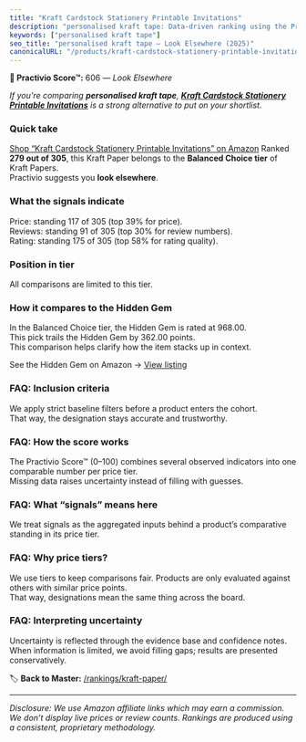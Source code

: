 ```yaml
---
title: "Kraft Cardstock Stationery Printable Invitations"
description: "personalised kraft tape: Data-driven ranking using the Practivio Score™. Positioned by quality, value, demand, findability, momentum."
keywords: ["personalised kraft tape"]
seo_title: "personalised kraft tape — Look Elsewhere (2025)"
canonicalURL: "/products/kraft-cardstock-stationery-printable-invitations-B07D9D6JDY/"
---
```


**🚫 Practivio Score™:** 606 — _Look Elsewhere_


*If you're comparing **personalised kraft tape**, **[Kraft Cardstock Stationery Printable Invitations](https://www.amazon.com/dp/B07D9D6JDY?tag=practivio-20)** is a strong alternative to put on your shortlist.*
### Quick take
[Shop “Kraft Cardstock Stationery Printable Invitations” on Amazon](https://www.amazon.com/dp/B07D9D6JDY?tag=practivio-20)
Ranked **279 out of 305**, this Kraft Paper belongs to the **Balanced Choice tier** of Kraft Papers.  
Practivio suggests you **look elsewhere**.

### What the signals indicate
Price: standing 117 of 305 (top 39% for price).  
Reviews: standing 91 of 305 (top 30% for review numbers).  
Rating: standing 175 of 305 (top 58% for rating quality).  

### Position in tier
All comparisons are limited to this tier.

### How it compares to the Hidden Gem
In the Balanced Choice tier, the Hidden Gem is rated at 968.00.  
This pick trails the Hidden Gem by 362.00 points.  
This comparison helps clarify how the item stacks up in context.  

See the Hidden Gem on Amazon → [View listing](https://www.amazon.com/dp/B07Z8GG66X?tag=practivio-20)

### FAQ: Inclusion criteria
We apply strict baseline filters before a product enters the cohort.  
That way, the designation stays accurate and trustworthy.

### FAQ: How the score works
The Practivio Score™ (0–100) combines several observed indicators into one comparable number per price tier.  
Missing data raises uncertainty instead of filling with guesses.

### FAQ: What “signals” means here
We treat signals as the aggregated inputs behind a product’s comparative standing in its price tier.

### FAQ: Why price tiers?
We use tiers to keep comparisons fair. Products are only evaluated against others with similar price points.  
That way, designations mean the same thing across the board.

### FAQ: Interpreting uncertainty
Uncertainty is reflected through the evidence base and confidence notes.  
When information is limited, we avoid filling gaps; results are presented conservatively.


🏷️ **Back to Master:** [/rankings/kraft-paper/](/rankings/kraft-paper/)

---
_Disclosure: We use Amazon affiliate links which may earn a commission. We don’t display live prices or review counts. Rankings are produced using a consistent, proprietary methodology._

